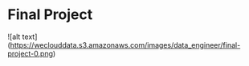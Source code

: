 # Final Project
![alt text] (https://weclouddata.s3.amazonaws.com/images/data_engineer/final-project-0.png)

